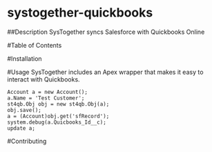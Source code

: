 # systogether-quickbooks

##Description
SysTogether syncs Salesforce with Quickbooks Online

#Table of Contents

#Installation

#Usage
SysTogether includes an Apex wrapper that makes it easy to interact with Quickbooks.

````apex
Account a = new Account();
a.Name = 'Test Customer';
st4qb.Obj obj = new st4qb.Obj(a);
obj.save();
a = (Account)obj.get('sfRecord');
system.debug(a.Quicbooks_Id__c);
update a;
````

#Contributing
